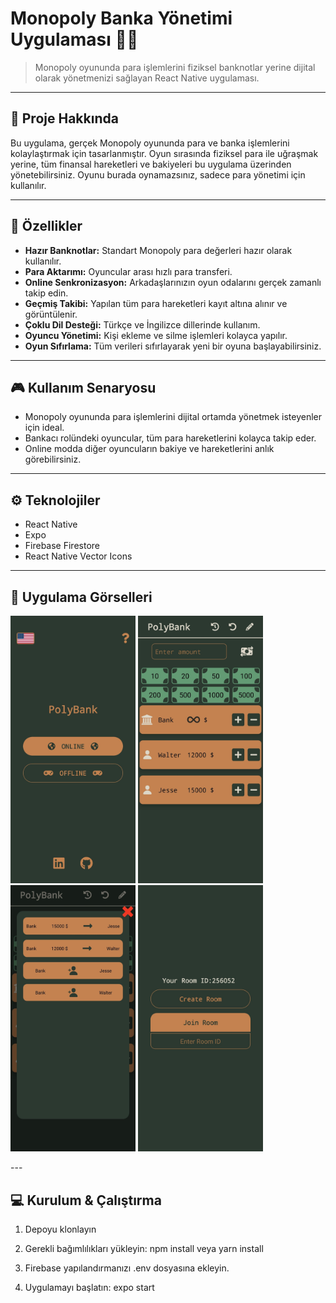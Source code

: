 # Monopoly Banka Yönetimi Uygulaması 🎲🏦

> Monopoly oyununda para işlemlerini fiziksel banknotlar yerine dijital olarak yönetmenizi sağlayan React Native uygulaması.

---

## 📝 Proje Hakkında

Bu uygulama, gerçek Monopoly oyununda para ve banka işlemlerini kolaylaştırmak için tasarlanmıştır. Oyun sırasında fiziksel para ile uğraşmak yerine, tüm finansal hareketleri ve bakiyeleri bu uygulama üzerinden yönetebilirsiniz. Oyunu burada oynamazsınız, sadece para yönetimi için kullanılır.

---

## 🚀 Özellikler

- **Hazır Banknotlar:** Standart Monopoly para değerleri hazır olarak kullanılır.
- **Para Aktarımı:** Oyuncular arası hızlı para transferi.
- **Online Senkronizasyon:** Arkadaşlarınızın oyun odalarını gerçek zamanlı takip edin.
- **Geçmiş Takibi:** Yapılan tüm para hareketleri kayıt altına alınır ve görüntülenir.
- **Çoklu Dil Desteği:** Türkçe ve İngilizce dillerinde kullanım.
- **Oyuncu Yönetimi:** Kişi ekleme ve silme işlemleri kolayca yapılır.
- **Oyun Sıfırlama:** Tüm verileri sıfırlayarak yeni bir oyuna başlayabilirsiniz.

---

## 🎮 Kullanım Senaryosu

- Monopoly oyununda para işlemlerini dijital ortamda yönetmek isteyenler için ideal.
- Bankacı rolündeki oyuncular, tüm para hareketlerini kolayca takip eder.
- Online modda diğer oyuncuların bakiye ve hareketlerini anlık görebilirsiniz.

---

## ⚙️ Teknolojiler

- React Native
- Expo
- Firebase Firestore
- React Native Vector Icons

---

## 📸 Uygulama Görselleri

<!-- Görselleri buraya ekleyebilirsiniz -->

<!-- ![Giriş](./screenshots/enterence.jpg)
![Ana Ekran](./screenshots/main.jpg)
![Geçmiş Ekranı](./screenshots/history.jpg)
![Online Giriş](./screenshots/onlineMain.jpg) -->
<p float="left">
<img src="./screenshots/enterence.jpg" alt="Giriş" width="200" />
<img src="./screenshots/main.jpg" alt="Ana Ekran" width="200" />
<img src="./screenshots/history.jpg" alt="Geçmiş Ekranı" width="200" />
<img src="./screenshots/onlineMain.jpg" alt="Online Giriş" width="200" />
</p>
---

## 💻 Kurulum & Çalıştırma

1. Depoyu klonlayın

2. Gerekli bağımlılıkları yükleyin: npm install veya yarn install

3. Firebase yapılandırmanızı .env dosyasına ekleyin.

4. Uygulamayı başlatın: expo start
